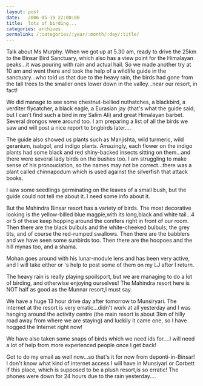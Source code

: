 ```yaml
---
layout: post
date:	2006-05-19 22:00:00
title:  lots of birding...
categories: archives
permalink: /:categories/:year/:month/:day/:title/
---
```

Talk about Ms Murphy. When we got up at 5.30 am, ready to drive the 25km to the Binsar Bird Sanctuary, which also has a view point for the Himalayan peaks...it was pouring with rain and actual hail. So we made another try at 10 am and went there and took the help of a wildlife guide in the sanctuary...who told us that due to the heavy rain, the birds had gone from the tall trees to the smaller ones lower down in the valley...near our resort, in fact!

We did manage to see some chestnut-bellied nuthatches, a blackbird, a verditer flycatcher, a black eagle, a Eurasian jay (that's what the guide said, but I can't find such a bird in my Salim Ali) and great Himalayan barbet. Several drongos were around too. I am preparing a list of all the birds we saw and will post a nice report to bngbirds later....

The guide also showed us plants such as Manjishta, wild turmeric, wild geranium, isabgol, and indigo plants. Amazingly, each flower on the indigo plants had some black and red shiny-backed insects sitting on them...and there were several lady birds on the bushes too. I am struggling to make sense of his pronouciation, so the names may  not be correct...there was a plant called chinnapodum which is used against the silverfish that attack books. 

I saw some seedlings germinating on the leaves of a small bush, but the guide could not tell me about it..I need some info about it.

But the Mahindra Binsar resort has a variety of birds. The most decorative looking is the yellow-billed blue magpie,with its long,black and white tail...4 or 5 of these keep hopping around the conifers right in front of our room. Then there are the black bulbuls and the white-cheeked bulbuls; the grey tits, and of course the red-rumped swallows. Then there are the babblers and we have seen some sunbirds too. Then there are the hoopoes and the hill mynas too, and a shama.

Mohan goes around with his lunar-module lens and has been very active, and I will take either <LJ user="amoghavarsha"> or <LJ user ="kalyan">'s help to post some of them on my LJ after I return.

The heavy rain is really playing spoilsport, but we are managing to do a lot of birding, and otherwise enjoying ourselves! The Mahindra resort here is NOT half as good as the Munnar resort,I must say.

We have a huge 13 hour drive day after tomorrow to Munsiryari. The internet at the resort is very erratic...didn't work at all yesterday and I was hanging around the activity centre (the main resort is about 3km of hilly road away from where we are staying) and luckily it came one, so I have hogged the Internet right now!

We have also taken some snaps of birds which we need ids for....I will need a lot of help from more experienced people once I get back!

Got to do my email as well now...so that's it for now from deponti-in-Binsar! I don't know what kind of internet access I will have in Munsiyari or Corbett if this place, which is supposed to be a plush resort,is so erratic! The phones were down for 24 hours due to the rain yesterday....
